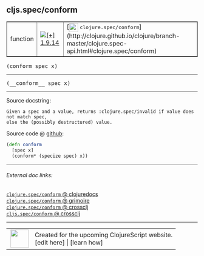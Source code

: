 ## cljs.spec/conform



 <table border="1">
<tr>
<td>function</td>
<td><a href="https://github.com/cljsinfo/cljs-api-docs/tree/1.9.14"><img valign="middle" alt="[+] 1.9.14" title="Added in 1.9.14" src="https://img.shields.io/badge/+-1.9.14-lightgrey.svg"></a> </td>
<td>
[<img height="24px" valign="middle" src="http://i.imgur.com/1GjPKvB.png"> <samp>clojure.spec/conform</samp>](http://clojure.github.io/clojure/branch-master/clojure.spec-api.html#clojure.spec/conform)
</td>
</tr>
</table>

<samp>(conform spec x)</samp><br>

---

 <samp>
(__conform__ spec x)<br>
</samp>

---





Source docstring:

```
Given a spec and a value, returns :clojure.spec/invalid if value does not match spec,
else the (possibly destructured) value.
```


Source code @ [github]():

```clj
(defn conform
  [spec x]
  (conform* (specize spec) x))
```

<!--
Repo - tag - source tree - lines:

 <pre>

</pre>

-->

---



###### External doc links:

[`clojure.spec/conform` @ clojuredocs](http://clojuredocs.org/clojure.spec/conform)<br>
[`clojure.spec/conform` @ grimoire](http://conj.io/store/v1/org.clojure/clojure/1.7.0-beta3/clj/clojure.spec/conform/)<br>
[`clojure.spec/conform` @ crossclj](http://crossclj.info/fun/clojure.spec/conform.html)<br>
[`cljs.spec/conform` @ crossclj](http://crossclj.info/fun/cljs.spec.cljs/conform.html)<br>

---

 <table>
<tr><td>
<img valign="middle" align="right" width="48px" src="http://i.imgur.com/Hi20huC.png">
</td><td>
Created for the upcoming ClojureScript website.<br>
[edit here] | [learn how]
</td></tr></table>

[edit here]:https://github.com/cljsinfo/cljs-api-docs/blob/master/cljsdoc/cljs.spec/conform.cljsdoc
[learn how]:https://github.com/cljsinfo/cljs-api-docs/wiki/cljsdoc-files

<!--

This information was too distracting to show to readers, but I'll leave it
commented here since it is helpful to:

- pretty-print the data used to generate this document
- and show how to retrieve that data



The API data for this symbol:

```clj
{:ns "cljs.spec",
 :name "conform",
 :signature ["[spec x]"],
 :name-encode "conform",
 :history [["+" "1.9.14"]],
 :type "function",
 :clj-equiv {:full-name "clojure.spec/conform",
             :url "http://clojure.github.io/clojure/branch-master/clojure.spec-api.html#clojure.spec/conform"},
 :full-name-encode "cljs.spec/conform",
 :source {:code "(defn conform\n  [spec x]\n  (conform* (specize spec) x))",
          :title "Source code",
          :repo "clojurescript",
          :tag "r1.9.14",
          :filename "src/main/cljs/cljs/spec.cljs",
          :lines [100 104],
          :url "https://github.com/clojure/clojurescript/blob/r1.9.14/src/main/cljs/cljs/spec.cljs#L100-L104"},
 :usage ["(conform spec x)"],
 :full-name "cljs.spec/conform",
 :docstring "Given a spec and a value, returns :clojure.spec/invalid if value does not match spec,\nelse the (possibly destructured) value.",
 :cljsdoc-url "https://github.com/cljsinfo/cljs-api-docs/blob/master/cljsdoc/cljs.spec/conform.cljsdoc"}

```

Retrieve the API data for this symbol:

```clj
;; from Clojure REPL
(require '[clojure.edn :as edn])
(-> (slurp "https://raw.githubusercontent.com/cljsinfo/cljs-api-docs/catalog/cljs-api.edn")
    (edn/read-string)
    (get-in [:symbols "cljs.spec/conform"]))
```

-->
